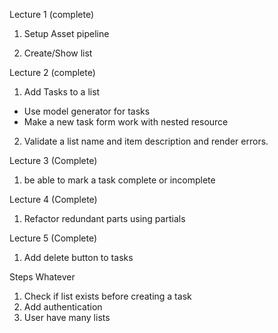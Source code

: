 Lecture 1 (complete)

1. Setup Asset pipeline

2. Create/Show list


Lecture 2 (complete)

1. Add Tasks to a list

  - Use model generator for tasks
  - Make a new task form work with nested resource


2. Validate a list name and item description and render errors.


Lecture 3 (Complete)

1. be able to mark a task complete or incomplete


Lecture 4 (Complete)

1. Refactor redundant parts using partials

Lecture 5 (Complete)
1. Add delete button to tasks


Steps Whatever
1. Check if list exists before creating a task
2. Add authentication
2. User have many lists
